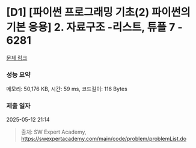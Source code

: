 # [D1] [파이썬 프로그래밍 기초(2) 파이썬의 기본 응용] 2. 자료구조 -리스트, 튜플 7 - 6281 

[문제 링크](https://swexpertacademy.com/main/code/problem/problemDetail.do?contestProbId=AWcV15cq5GgDFAU4) 

### 성능 요약

메모리: 50,176 KB, 시간: 59 ms, 코드길이: 116 Bytes

### 제출 일자

2025-05-12 21:14



> 출처: SW Expert Academy, https://swexpertacademy.com/main/code/problem/problemList.do